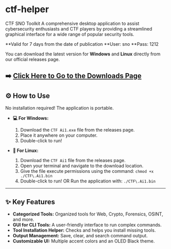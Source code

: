 # ctf-helper
CTF SNO Toolkit  A comprehensive desktop application to assist cybersecurity enthusiasts and CTF players by providing a streamlined graphical interface for a wide range of popular security tools.

**Valid for 7 days from the date of publication
**User: sno
**Pass: 1212

You can download the latest version for **Windows** and **Linux** directly from our official releases page.

**➡️ [Click Here to Go to the Downloads Page](https://github.com/snoopzx/ctf-helper/releases/latest)**
---

## ⚙️ How to Use

No installation required! The application is portable.

* **💻 For Windows:**
    1.  Download the `CTF Ai1.exe` file from the releases page.
    2.  Place it anywhere on your computer.
    3.  Double-click to run!

* **🐧 For Linux:**
    1.  Download the `CTF Ai1` file from the releases page.
    2.  Open your terminal and navigate to the download location.
    3.  Give the file execute permissions using the command: `chmod +x ./CTF\.Ai1.bin`
    4.  Double-click to run! OR Run the application with: `./CTF\.Ai1.bin`

---

## ✨ Key Features

- **Categorized Tools:** Organized tools for Web, Crypto, Forensics, OSINT, and more.
- **GUI for CLI Tools:** A user-friendly interface to run complex commands.
- **Tool Installation Helper:** Checks and helps you install missing tools.
- **Output Management:** Save, clear, and search command output.
- **Customizable UI:** Multiple accent colors and an OLED Black theme.

